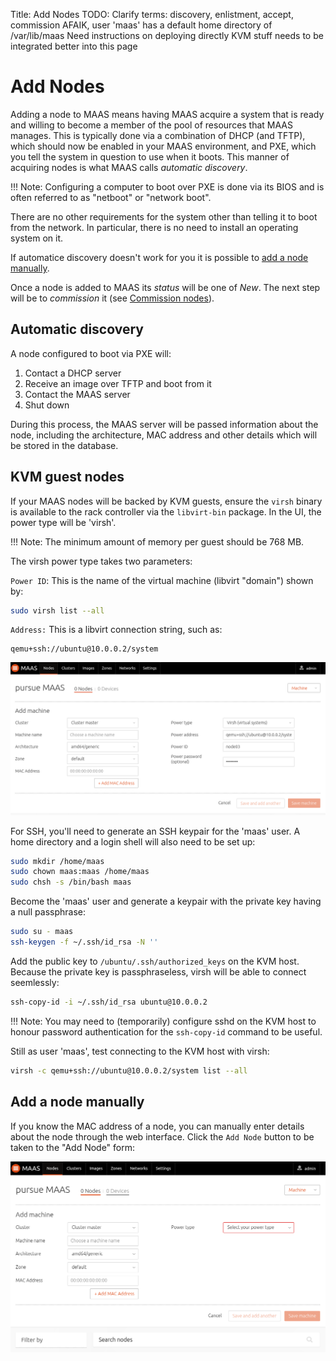 Title: Add Nodes
TODO: Clarify terms: discovery, enlistment, accept, commission
      AFAIK, user 'maas' has a default home directory of /var/lib/maas
      Need instructions on deploying directly
      KVM stuff needs to be integrated better into this page


# Add Nodes

Adding a node to MAAS means having MAAS acquire a system that is ready and
willing to become a member of the pool of resources that MAAS manages. This is
typically done via a combination of DHCP (and TFTP), which should now be
enabled in your MAAS environment, and PXE, which you tell the system in
question to use when it boots. This manner of acquiring nodes is what MAAS
calls *automatic discovery*.

!!! Note: Configuring a computer to boot over PXE is done via its BIOS and is
often referred to as "netboot" or "network boot".

There are no other requirements for the system other than telling it to boot
from the network. In particular, there is no need to install an operating
system on it.

If automatice discovery doesn't work for you it is possible to
[add a node manually](#add-a-node-manually).

Once a node is added to MAAS its *status* will be one of *New*. The next step
will be to *commission* it (see
[Commission nodes](./installconfig-commission-nodes.html)).


## Automatic discovery

A node configured to boot via PXE will:

1. Contact a DHCP server
1. Receive an image over TFTP and boot from it
1. Contact the MAAS server
1. Shut down

During this process, the MAAS server will be passed information about the node,
including the architecture, MAC address and other details which will be stored
in the database.


## KVM guest nodes

If your MAAS nodes will be backed by KVM guests, ensure the `virsh` binary is
available to the rack controller via the `libvirt-bin` package. In the UI,
the power type will be 'virsh'.

!!! Note: The minimum amount of memory per guest should be 768 MB.

The virsh power type takes two parameters:

`Power ID`: This is the name of the virtual machine (libvirt "domain") shown
by:

```bash
sudo virsh list --all
```

`Address:` This is a libvirt connection string, such as:

```nohighlight
qemu+ssh://ubuntu@10.0.0.2/system
```

![qemu ssh power](./media/virsh-config.png)

For SSH, you'll need to generate an SSH keypair for the 'maas' user. A home
directory and a login shell will also need to be set up:

```bash
sudo mkdir /home/maas
sudo chown maas:maas /home/maas
sudo chsh -s /bin/bash maas
```

Become the 'maas' user and generate a keypair with the private key having a
null passphrase:

```bash
sudo su - maas
ssh-keygen -f ~/.ssh/id_rsa -N ''
```

Add the public key to `/ubuntu/.ssh/authorized_keys` on the KVM host. Because
the private key is passphraseless, virsh will be able to connect seemlessly:

```bash
ssh-copy-id -i ~/.ssh/id_rsa ubuntu@10.0.0.2
```

!!! Note: You may need to (temporarily) configure sshd on the KVM host to
honour password authentication for the `ssh-copy-id` command to be useful.

Still as user 'maas', test connecting to the KVM host with virsh:

```bash
virsh -c qemu+ssh://ubuntu@10.0.0.2/system list --all
```


## Add a node manually

If you know the MAC address of a node, you can manually enter details about
the node through the web interface. Click the `Add Node` button to be taken to
the "Add Node" form:

![image](./media/add-node.png)
